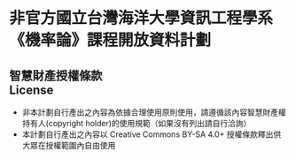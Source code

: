 # 非官方國立台灣海洋大學資訊工程學系《機率論》課程開放資料計劃
## 智慧財產授權條款<br>License
* 非本計劃自行產出之內容為依據合理使用原則使用，請遵循該內容智慧財產權持有人(copyright holder)的使用規範（如果沒有列出請自行洽詢）
* 本計劃自行產出之內容以 Creative Commons BY-SA 4.0+ 授權條款釋出供大眾在授權範圍內自由使用

